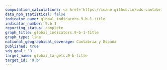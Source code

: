 ```yaml
---
computation_calculations: <a href='https://icane.github.io/ods-cantabria/assets/pdf/9.b.1.1.pdf' target='_blank'>Proporción del valor añadido por la industria de tecnología mediana y alta en el valor añadido total</a>
data_non_statistical: false
indicator_name: global_indicators.9-b-1-title
indicator_number: 9.b.1
reporting_status: complete
graph_title: global_indicators.9-b-1-title
graph_type: line
national_geographical_coverage: Cantabria y España
published: true
sdg_goal: '9'
target_name: global_targets.9-b-title
target_id: '9.b'
---
```

